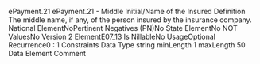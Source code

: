 

ePayment.21
ePayment.21 - Middle Initial/Name of the Insured
Definition
The middle name, if any, of the person insured by the insurance company.
National ElementNoPertinent Negatives (PN)No
State ElementNo
NOT ValuesNo
Version 2 ElementE07_13
Is NillableNo
UsageOptional
Recurrence0 : 1
Constraints
Data Type
string
minLength
1
maxLength
50
Data Element Comment